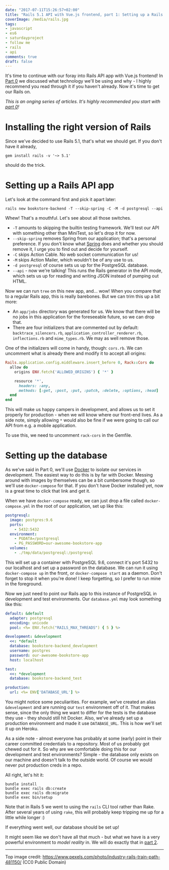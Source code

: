 ```yaml
---
date: "2017-07-11T15:26:57+02:00"
title: "Rails 5.1 API with Vue.js frontend, part 1: Setting up a Rails API app"
coverImage: /media/rails.jpg
tags:
- javascript
- es6
- saturdayproject
- follow me
- rails
- api
comments: true
draft: false
---
```


It's time to continue with our foray into Rails API app with Vue.js frontend! In [Part 0](/2017/07/rails-5.1-api-with-vue.js-frontend-part-0-stack-choices/) we discussed what technology we'll be using and why - I highly recommend you read through it if you haven't already. Now it's time to get our Rails on.

<!--more-->

_This is an onging series of articles. It's highly recommended you start with [part 0](/2017/07/rails-5.1-api-with-vue.js-frontend-part-0-stack-choices/)!_

# Installing the right version of Rails

Since we've decided to use Rails 5.1, that's what we should get. If you don't have it already,

```
gem install rails -v '~> 5.1'
```

should do the trick.

# Setting up a Rails API app

Let's look at the command first and pick it apart later:

```
rails new bookstore-backend -T --skip-spring -C -M -d postgresql --api
```

Whew! That's a mouthful. Let's see about all those switches.

* `-T` amounts to skipping the builtin testing framework. We'll test our API with something other than MiniTest, so let's drop it for now.
* `--skip-spring` removes Spring from our application; that's a personal preference. If you don't know what [Spring](https://github.com/rails/spring) does and whether you should remove it, I urge you to find out and decide for yourself.
* `-C` skips Action Cable. No web socket communication for us!
* `-M` skips Action Mailer, which wouldn't be of any use to us.
* `-d postgresql` of course sets us up for the PostgreSQL database.
* `--api` - now we're talking! This runs the Rails generator in the API mode, which sets us up for reading and writing JSON instead of pumping out HTML.

Now we can run `tree` on this new app, and... wow! When you compare that to a regular Rails app, this is really barebones. But we can trim this up a bit more:

* An `app/jobs` directory was generated for us. We know that there will be no jobs in this application for the foreseeable future, so we can drop that.
* There are four initializers that are commented out by default: `backtrace_silencers.rb`, `application_controller_renderer.rb`, `inflections.rb` and `mime_types.rb`. We may as well remove those.

One of the initializers will come in handy, though: `cors.rb`. We can uncomment what is already there and modify it to accept all origins:

``` ruby
Rails.application.config.middleware.insert_before 0, Rack::Cors do
  allow do
    origins ENV.fetch('ALLOWED_ORIGINS') { '*' }

    resource '*',
      headers: :any,
      methods: [:get, :post, :put, :patch, :delete, :options, :head]
  end
end
```

This will make us happy campers in development, and allows us to set it properly for production - when we will know where our front-end lives. As a side note, simply allowing `*` would also be fine if we were going to call our API from e.g. a mobile application.

To use this, we need to uncomment `rack-cors` in the Gemfile.

# Setting up the database

As we've said in Part 0, we'll use [Docker](https://docs.docker.com/compose/install/) to isolate our services in development. The easiest way to do this is by far with Docker. Messing around with images by themselves can be a bit cumbersome though, so we'll use `docker-compose` for that. If you don't have Docker installed yet, now is a great time to click that link and get it.

When we have `docker-compose` ready, we can just drop a file called `docker-compose.yml` in the root of our application, set up like this:

``` yaml
postgresql:
  image: postgres:9.6
  ports:
    - 5432:5432
  environment:
    - PGDATA=/postgresql
    - PG_PASSWORD=our-awesome-bookstore-app
  volumes:
    - ./tmp/data/postgresql:/postgresql
```

This will set up a container with PostgreSQL 9.6, connect it's port 5432 to our localhost and set up a password on the database. We can run it using `docker-compose up` in the front, or `docker-compose start` as a daemon. Don't forget to stop it when you're done! I keep forgetting, so I prefer to run mine in the foreground.

Now we just need to point our Rails app to this instance of PostgreSQL in development and test environments. Our `database.yml` may look something like this:

``` yaml
default: &default
  adapter: postgresql
  encoding: unicode
  pool: <%= ENV.fetch("RAILS_MAX_THREADS") { 5 } %>

development: &development
  <<: *default
  database: bookstore-backend_development
  username: postgres
  password: our-awesome-bookstore-app
  host: localhost

test:
  <<: *development
  database: bookstore-backend_test

production:
  url: <%= ENV['DATABASE_URL'] %>
```

You might notice some peculiarities. For example, we've created an alias `&development` and are running our `test` environment off of it. That makes sense, since the only thing we want to differ for the tests is the database they use - they should still hit Docker. Also, we've already set up a production environment and made it use `DATABASE_URL`. This is how we'll set it up on Heroku.

As a side note - almost everyone has probably at some (early) point in their career committed credentials to a repository. Most of us probably got chewed out for it. So why are we comfortable doing this for our development and test environments? Simple - the database only exists on our machine and doesn't talk to the outside world. Of course we would never put production creds in a repo.

All right, let's hit it:

```
bundle install
bundle exec rails db:create
bundle exec rails db:migrate
bundle exec bin/setup
```

Note that in Rails 5 we went to using the `rails` CLI tool rather than Rake. After several years of using `rake`, this will probably keep tripping me up for a little while longer :)

If everything went well, our database should be set up!

It might seem like we don't have all that much - but what we have is a very powerful environment to _model reality_ in. We will do exactly that in [part 2](/2017/07/rails-5.1-api-with-vue.js-frontend-part-2-modeling-reality/).

---

Top image credit: https://www.pexels.com/photo/industry-rails-train-path-481150/ (CC0 Public Domain)
